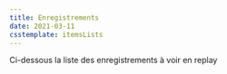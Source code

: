 ```yaml
---
title: Enregistrements
date: 2021-03-11
csstemplate: itemsLists
---
```


Ci-dessous la liste des enregistrements à voir en replay

